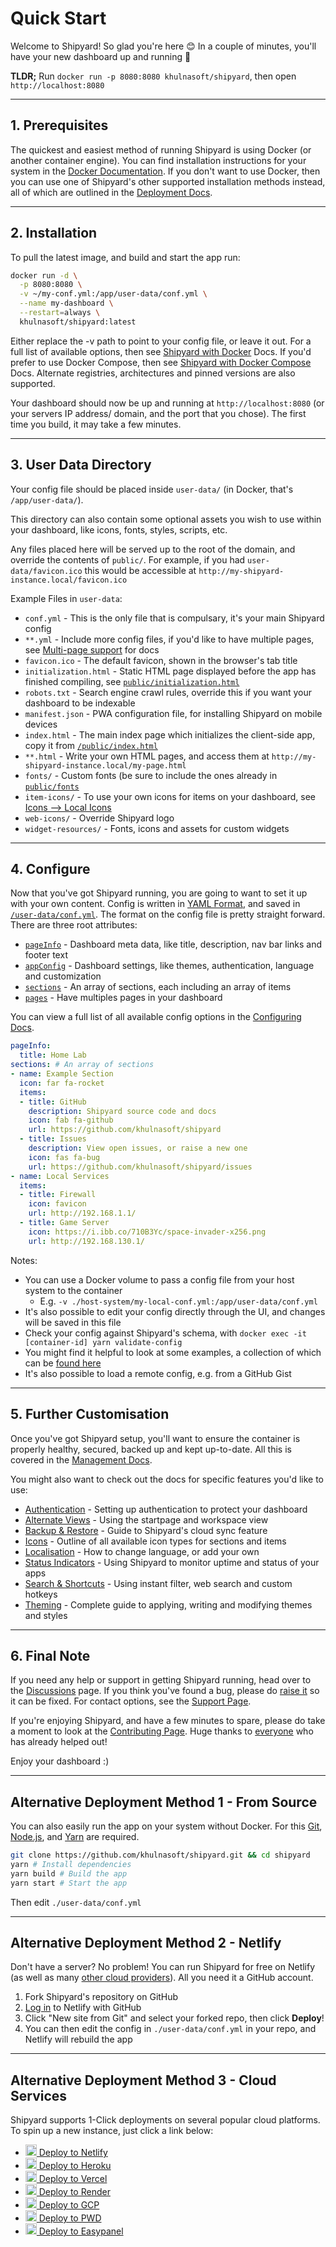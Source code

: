 # Quick Start

Welcome to Shipyard! So glad you're here 😊 In a couple of minutes, you'll have your new dashboard up and running 🚀

**TLDR;** Run `docker run -p 8080:8080 khulnasoft/shipyard`, then open `http://localhost:8080`

---

## 1. Prerequisites

The quickest and easiest method of running Shipyard is using Docker (or another container engine). You can find installation instructions for your system in the [Docker Documentation](https://docs.docker.com/get-docker/).
If you don't want to use Docker, then you can use one of Shipyard's other supported installation methods instead, all of which are outlined in the [Deployment Docs](https://github.com/khulnasoft/shipyard/blob/master/docs/deployment.md).

---

## 2. Installation

To pull the latest image, and build and start the app run:

```bash
docker run -d \
  -p 8080:8080 \
  -v ~/my-conf.yml:/app/user-data/conf.yml \
  --name my-dashboard \
  --restart=always \
  khulnasoft/shipyard:latest
```

Either replace the -v path to point to your config file, or leave it out. For a full list of available options, then see [Shipyard with Docker](https://github.com/khulnasoft/shipyard/blob/master/docs/deployment.md#deploy-with-docker) Docs. If you'd prefer to use Docker Compose, then see [Shipyard with Docker Compose](https://github.com/khulnasoft/shipyard/blob/master/docs/deployment.md#using-docker-compose) Docs. Alternate registries, architectures and pinned versions are also supported.

Your dashboard should now be up and running at `http://localhost:8080` (or your servers IP address/ domain, and the port that you chose). The first time you build, it may take a few minutes.

---

## 3. User Data Directory

Your config file should be placed inside `user-data/` (in Docker, that's `/app/user-data/`).

This directory can also contain some optional assets you wish to use within your dashboard, like icons, fonts, styles, scripts, etc.

Any files placed here will be served up to the root of the domain, and override the contents of `public/`.
For example, if you had `user-data/favicon.ico` this would be accessible at `http://my-shipyard-instance.local/favicon.ico`

Example Files in `user-data`:
- `conf.yml` - This is the only file that is compulsary, it's your main Shipyard config
- `**.yml` - Include more config files, if you'd like to have multiple pages, see [Multi-page support](/docs/pages-and-sections#multi-page-support) for docs
- `favicon.ico` - The default favicon, shown in the browser's tab title
- `initialization.html` - Static HTML page displayed before the app has finished compiling, see [`public/initialization.html`](https://github.com/khulnasoft/shipyard/blob/master/public/initialization.html)
- `robots.txt` - Search engine crawl rules, override this if you want your dashboard to be indexable
- `manifest.json` - PWA configuration file, for installing Shipyard on mobile devices
- `index.html` - The main index page which initializes the client-side app, copy it from [`/public/index.html`](https://github.com/khulnasoft/shipyard/blob/master/public/index.html)
- `**.html` - Write your own HTML pages, and access them at `http://my-shipyard-instance.local/my-page.html`
- `fonts/` - Custom fonts (be sure to include the ones already in [`public/fonts`](https://github.com/khulnasoft/shipyard/tree/master/public/fonts)
- `item-icons/` - To use your own icons for items on your dashboard, see [Icons --> Local Icons](/docs/icons#local-icons)
- `web-icons/` - Override Shipyard logo
- `widget-resources/` - Fonts, icons and assets for custom widgets

---

## 4. Configure

Now that you've got Shipyard running, you are going to want to set it up with your own content.
Config is written in [YAML Format](https://yaml.org/), and saved in [`/user-data/conf.yml`](https://github.com/khulnasoft/shipyard/blob/master/user-data/conf.yml).
The format on the config file is pretty straight forward. There are three root attributes:

- [`pageInfo`](https://github.com/khulnasoft/shipyard/blob/master/docs/configuring.md#pageinfo) - Dashboard meta data, like title, description, nav bar links and footer text
- [`appConfig`](https://github.com/khulnasoft/shipyard/blob/master/docs/configuring.md#appconfig-optional) - Dashboard settings, like themes, authentication, language and customization
- [`sections`](https://github.com/khulnasoft/shipyard/blob/master/docs/configuring.md#section) - An array of sections, each including an array of items
- [`pages`](https://github.com/khulnasoft/shipyard/blob/master/docs/configuring.md#pages-optional) - Have multiples pages in your dashboard

You can view a full list of all available config options in the [Configuring Docs](https://github.com/khulnasoft/shipyard/blob/master/docs/configuring.md).

```yaml
pageInfo:
  title: Home Lab
sections: # An array of sections
- name: Example Section
  icon: far fa-rocket
  items:
  - title: GitHub
    description: Shipyard source code and docs
    icon: fab fa-github
    url: https://github.com/khulnasoft/shipyard
  - title: Issues
    description: View open issues, or raise a new one
    icon: fas fa-bug
    url: https://github.com/khulnasoft/shipyard/issues
- name: Local Services
  items:
  - title: Firewall
    icon: favicon
    url: http://192.168.1.1/
  - title: Game Server
    icon: https://i.ibb.co/710B3Yc/space-invader-x256.png
    url: http://192.168.130.1/
```

Notes:

- You can use a Docker volume to pass a config file from your host system to the container
  - E.g. `-v ./host-system/my-local-conf.yml:/app/user-data/conf.yml`
- It's also possible to edit your config directly through the UI, and changes will be saved in this file
- Check your config against Shipyard's schema, with `docker exec -it [container-id] yarn validate-config`
- You might find it helpful to look at some examples, a collection of which can be [found here](https://gist.github.com/khulnasoft/000f712a5ce98f212817d20bc16bab10)
- It's also possible to load a remote config, e.g. from a GitHub Gist

---

## 5. Further Customisation

Once you've got Shipyard setup, you'll want to ensure the container is properly healthy, secured, backed up and kept up-to-date. All this is covered in the [Management Docs](https://github.com/khulnasoft/shipyard/blob/master/docs/management.md).

You might also want to check out the docs for specific features you'd like to use:

- [Authentication](/docs/authentication) - Setting up authentication to protect your dashboard
- [Alternate Views](/docs/alternate-views) - Using the startpage and workspace view
- [Backup & Restore](/docs/backup-restore) - Guide to Shipyard's cloud sync feature
- [Icons](/docs/icons) - Outline of all available icon types for sections and items
- [Localisation](/docs/multi-language-support) - How to change language, or add your own
- [Status Indicators](/docs/status-indicators) - Using Shipyard to monitor uptime and status of your apps
- [Search & Shortcuts](/docs/searching) - Using instant filter, web search and custom hotkeys
- [Theming](/docs/theming) - Complete guide to applying, writing and modifying themes and styles

---

## 6. Final Note

If you need any help or support in getting Shipyard running, head over to the [Discussions](https://github.com/khulnasoft/shipyard/discussions) page. If you think you've found a bug, please do [raise it](https://github.com/khulnasoft/shipyard/issues/new/choose) so it can be fixed. For contact options, see the [Support Page](https://github.com/khulnasoft/shipyard/blob/master/.github/SUPPORT.md).

If you're enjoying Shipyard, and have a few minutes to spare, please do take a moment to look at the [Contributing Page](https://github.com/khulnasoft/shipyard/blob/master/docs/contributing.md). Huge thanks to [everyone](https://github.com/khulnasoft/shipyard/blob/master/docs/credits.md) who has already helped out!

Enjoy your dashboard :)

---

## Alternative Deployment Method 1 - From Source

You can also easily run the app on your system without Docker. For this [Git](https://git-scm.com/downloads), [Node.js](https://nodejs.org/), and [Yarn](https://yarnpkg.com/) are required.

```bash
git clone https://github.com/khulnasoft/shipyard.git && cd shipyard
yarn # Install dependencies
yarn build # Build the app
yarn start # Start the app
```

Then edit `./user-data/conf.yml`

---

## Alternative Deployment Method 2 - Netlify

Don't have a server? No problem! You can run Shipyard for free on Netlify (as well as many [other cloud providers](/docs/deployment#deploy-to-cloud-service)). All you need it a GitHub account.

1. Fork Shipyard's repository on GitHub
2. [Log in](app.netlify.com/login/) to Netlify with GitHub
3. Click "New site from Git" and select your forked repo, then click **Deploy**!
4. You can then edit the config in `./user-data/conf.yml` in your repo, and Netlify will rebuild the app

---

## Alternative Deployment Method 3 - Cloud Services

Shipyard supports 1-Click deployments on several popular cloud platforms. To spin up a new instance, just click a link below:

- [<img src="https://i.ibb.co/ZxtzrP3/netlify.png" width="18"/> Deploy to Netlify](https://app.netlify.com/start/deploy?repository=https://github.com/khulnasoft/shipyard)
- [<img src="https://i.ibb.co/d2P1WZ7/heroku.png" width="18"/> Deploy to Heroku](https://heroku.com/deploy?template=https://github.com/khulnasoft/shipyard)
- [<img src="https://i.ibb.co/Ld2FZzb/vercel.png" width="18"/> Deploy to Vercel](https://vercel.com/new/project?template=https://github.com/khulnasoft/shipyard)
- [<img src="https://i.ibb.co/xCHtzgh/render.png" width="18"/> Deploy to Render](https://render.com/deploy?repo=https://github.com/khulnasoft/shipyard/tree/deploy_render)
- [<img src="https://i.ibb.co/J7MGymY/googlecloud.png" width="18"/> Deploy to GCP](https://deploy.cloud.run/?git_repo=https://github.com/khulnasoft/shipyard.git)
- [<img src="https://i.ibb.co/HVWVYF7/docker.png" width="18"/> Deploy to PWD](https://labs.play-with-docker.com/?stack=https://raw.githubusercontent.com/khulnasoft/shipyard/master/docker-compose.yml)
- [<img src="https://i.ibb.co/7NxnM2P/easypanel.png" width="18"/> Deploy to Easypanel](https://easypanel.io/docs/templates/shipyard)
